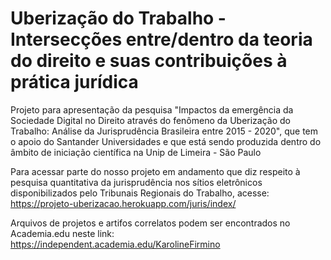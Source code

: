 # Uberização do Trabalho - Intersecções entre/dentro da teoria do direito e suas contribuições à prática jurídica
Projeto para apresentação da pesquisa "Impactos da emergência da Sociedade Digital no Direito através do fenômeno da Uberização do Trabalho: Análise da Jurisprudência Brasileira entre 2015 - 2020", que tem o apoio do Santander Universidades e que está sendo produzida dentro do âmbito de iniciação científica na Unip de Limeira - São Paulo

Para acessar parte do nosso projeto em andamento que diz respeito à pesquisa quantitativa da jurisprudência nos sítios eletrônicos disponibilizados pelo Tribunais Regionais do Trabalho, acesse: https://projeto-uberizacao.herokuapp.com/juris/index/

Arquivos de projetos e artifos correlatos podem ser encontrados no Academia.edu neste link: https://independent.academia.edu/KarolineFirmino

